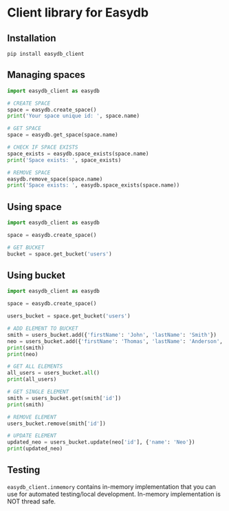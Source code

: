 # Client library for Easydb
## Installation
`pip install easydb_client`

## Managing spaces
```python
import easydb_client as easydb

# CREATE SPACE
space = easydb.create_space()
print('Your space unique id: ', space.name)

# GET SPACE
space = easydb.get_space(space.name)

# CHECK IF SPACE EXISTS
space_exists = easydb.space_exists(space.name)
print('Space exists: ', space_exists)

# REMOVE SPACE
easydb.remove_space(space.name)
print('Space exists: ', easydb.space_exists(space.name))
```

## Using space
```python
import easydb_client as easydb

space = easydb.create_space()

# GET BUCKET
bucket = space.get_bucket('users')
```

## Using bucket
```python
import easydb_client as easydb

space = easydb.create_space()

users_bucket = space.get_bucket('users')

# ADD ELEMENT TO BUCKET
smith = users_bucket.add({'firstName': 'John', 'lastName': 'Smith'})
neo = users_bucket.add({'firstName': 'Thomas', 'lastName': 'Anderson', 'alias': 'Neo'})
print(smith)
print(neo)

# GET ALL ELEMENTS
all_users = users_bucket.all()
print(all_users)

# GET SINGLE ELEMENT
smith = users_bucket.get(smith['id'])
print(smith)

# REMOVE ELEMENT
users_bucket.remove(smith['id'])

# UPDATE ELEMENT
updated_neo = users_bucket.update(neo['id'], {'name': 'Neo'})
print(updated_neo)
```

## Testing
`easydb_client.inmemory` contains in-memory implementation that you can use for automated testing/local development. In-memory implementation is NOT thread safe.